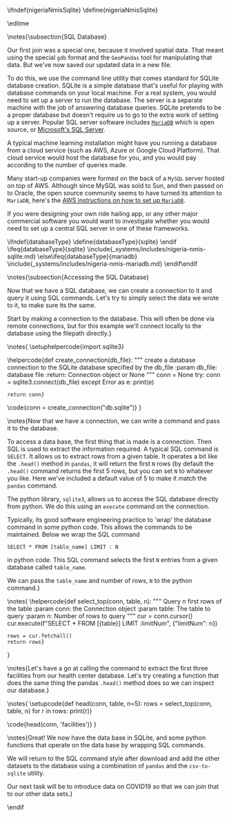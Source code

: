 \ifndef{nigeriaNmisSqlite}
\define{nigeriaNmisSqlite}

\editme

\notes{\subsection{SQL Database}

Our first join was a special one, because it involved spatial data. That meant using the special `gdb` format and the `GeoPandas` tool for manipulating that data. But we've now saved our updated data in a new file. 

To do this, we use the command line utility that comes standard for SQLite database creation. SQLite is a simple database that's useful for playing with database commands on your local machine. For a real system, you would need to set up a server to run the database. The server is a separate machine with the job of answering database queries. SQLite pretends to be a proper database but doesn't require us to go to the extra work of setting up a server. Popular SQL server software includes [`MariaDB`](https://mariadb.org/) which is open source, or [Microsoft's SQL Server](https://www.microsoft.com/en-gb/sql-server/sql-server-2019).

A typical machine learning installation might have you running a database from a cloud service (such as AWS, Azure or Google Cloud Platform). That cloud service would host the database for you, and you would pay according to the number of queries made. 

Many start-up companies were formed on the back of a `MySQL` server hosted on top of AWS. Although since MySQL was sold to Sun, and then passed on to Oracle, the open source community seems to have turned its attention to `MariaDB`, here's the [AWS instructions on how to set up `MariaDB`](https://aws.amazon.com/getting-started/hands-on/create-mariadb-db/).

If you were designing your own ride hailing app, or any other major commercial software you would want to investigate whether you would need to set up a central SQL server in one of these frameworks.

\ifndef{databaseType}
\define{databaseType}{sqlite}
\endif
\ifeq{databaseType}{sqlite}
\include{_systems/includes/nigeria-nmis-sqlite.md}
\else\ifeq{databaseType}{mariadb}
\include{_systems/includes/nigeria-nmis-mariadb.md}
\endif\endif

\notes{\subsection{Accessing the SQL Database}

Now that we have a SQL database, we can create a connection to it and query it using SQL commands. Let's try to simply select the data we wrote to it, to make sure its the same.

Start by making a connection to the database. This will often be done via remote connections, but for this example we'll connect locally to the database using the filepath directly.}

\notes{
\setuphelpercode{import sqlite3}

\helpercode{def create_connection(db_file):
    """ create a database connection to the SQLite database
        specified by the db_file
    :param db_file: database file
    :return: Connection object or None
    """
    conn = None
    try:
        conn = sqlite3.connect(db_file)
    except Error as e:
        print(e)

    return conn}

\code{conn = create_connection("db.sqlite")}
}

\notes{Now that we have a connection, we can write a command and pass it to the database.

To access a data base, the first thing that is made is a connection. Then SQL is used to extract the information required. A typical SQL command is `SELECT`. It allows us to extract rows from a given table. It operates a bit like the `.head()` method in `pandas`, it will return the first `N` rows (by default the `.head()` command returns the first 5 rows, but you can set `N` to whatever you like. Here we've included a default value of 5 to make it match the `pandas` command.

The python library, `sqlite3`, allows us to access the SQL database directly from python. We do this using an `execute` command on the connection. 

Typically, its good software engineering practice to 'wrap' the database command in some python code. This allows the commands to be maintained. Below we wrap the SQL command

```
SELECT * FROM [table_name] LIMIT : N
```
in python code. This SQL command selects the first `N` entries from a given database called `table_name`.

We can pass the `table_name` and number of rows, `N` to the python command.}

\notes{
\helpercode{def select_top(conn, table,  n):
    """
    Query n first rows of the table
    :param conn: the Connection object
    :param table: The table to query
    :param n: Number of rows to query
    """
    cur = conn.cursor()
    cur.execute(f"SELECT * FROM [{table}] LIMIT :limitNum", {"limitNum": n})

    rows = cur.fetchall()
    return rows}
}

\notes{Let's have a go at calling the command to extract the first three facilities from our health center database. Let's try creating a function that does the same thing the pandas `.head()` method does so we can inspect our database.}

\notes{
\setupcode{def head(conn, table, n=5):
  rows = select_top(conn, table, n)
  for r in rows:
      print(r)}
	  
\code{head(conn, 'facilities')}
}

\notes{Great! We now have the data base in SQLite, and some python functions that operate on the data base by wrapping SQL commands.

We will return to the SQL command style after download and add the other datasets to the database using a combination of `pandas` and the `csv-to-sqlite` utility.

Our next task will be to introduce data on COVID19 so that we can join that to our other data sets.}

\endif
